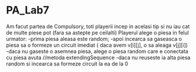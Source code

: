 # PA_Lab7
Am facut partea de Compulsory, toti playerii incep in acelasi tip si nu iau cat de multe piese pot (fara sa astepte pe ceilalti)
Playerul alege o piesa in felul urmator:
  -prima piesa aleasa este random;
  -apoi incearca sa gaseasca o piesa sa o formeze un circuit imediat ( daca avem v[i][j], o sa aleaga v[j][i])
  -daca nu gaseste o asemnea piesa, alege o piesa random care e conectata cu piesa avuta  //metoda extendingSequence
  -daca nu reuseste ia alta piesa random si incearca sa formeze circuit la ea de la 0
  
  
